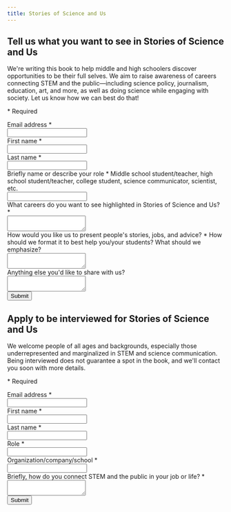 ```yaml
---
title: Stories of Science and Us
---
```


<form action="https://docs.google.com/forms/d/e/1FAIpQLSdK_x_lI4xbtZT3rKFM3CvACAq2WgMWJn0BNF4_XrzH4GXXKg/formResponse" id="mG61Hd" method="POST" target="secret-frame" onsubmit="showInputSuccess();">
    <div class="form-header">
        <h2 class="form-title">Tell us what you want to see in Stories of Science and Us</h2>
        <p class="form-description">We're writing this book to help middle and high schoolers discover opportunities to be their full selves. We aim to raise awareness of careers connecting STEM and the public—including science policy, journalism, education, art, and more, as well as doing science while engaging with society. Let us know how we can best do that!</p>
        <p class="form-legend">* Required</p>
    </div>
    <div class="form-content">
        <div class="form-question">
            <label class="form-question-title-container" for="emailAddress">
                <span class="form-question-title">Email address</span>
                <span aria-label="Required question" class="required-asterisk">*</span>
            </label>
            <div class="text-input-container">
                <input aria-label="Your email" autocomplete="email" name="emailAddress" id="emailAddress" required="" tabindex="0" type="email" />
            </div>
        </div>
        <div class="form-question">
            <label class="form-question-title-container" for="firstName">
                <span class="form-question-title">First name</span>
                <span aria-label="Required question" class="required-asterisk">*</span>
            </label>
            <div class="text-input-container">
                <input aria-label="First name" autocomplete="off" name="entry.2094473100" id="firstName" required="" type="text" />
            </div>
        </div>
        <div class="form-question">
            <label class="form-question-title-container" for="lastName">
                <span class="form-question-title">Last name</span>
                <span aria-label="Required question" class="required-asterisk">*</span>
            </label>
            <div class="text-input-container">
                <input aria-label="Last name" autocomplete="off" name="entry.1294585302" id="lastName" required="" type="text" />
            </div>
        </div>
        <div class="form-question">
            <label class="form-question-title-container" for="role">
                <span class="form-question-title">Briefly name or describe your role</span>
                <span aria-label="Required question" class="required-asterisk">*</span>
            </label>
            <span class="form-question-description">Middle school student/teacher, high school student/teacher, college student, science communicator, scientist, etc.</span>
            <div class="text-input-container">
                <input aria-label="Role" autocomplete="off" name="entry.1030216044" id="role" required="" type="text" />
            </div>
        </div>
        <div class="form-question">
            <label class="form-question-title-container" for="careers">
                <span class="form-question-title">What careers do you want to see highlighted in Stories of Science and Us?</span>
                <span aria-label="Required question" class="required-asterisk">*</span>
            </label>
            <div class="text-input-container">
                <textarea aria-label="What careers do you want to see highlighted in Stories of Science and Us?" autocomplete="off" name="entry.1650570628" id="careers" required="" type="text"></textarea>
            </div>
        </div>
        <div class="form-question">
            <label class="form-question-title-container" for="presentation">
                <span class="form-question-title">How would you like us to present people's stories, jobs, and advice?</span>
                <span aria-label="Required question" class="required-asterisk">*</span>
            </label>
            <span class="form-question-description">How should we format it to best help you/your students? What should we emphasize?</span>
            <div class="text-input-container">
                <textarea aria-label="How would you like us to present people's stories, jobs, and advice?" autocomplete="off" name="entry.1033161837" id="presentation" required="" type="text"></textarea>
            </div>
        </div>
        <div class="form-question">
            <label class="form-question-title-container" for="other">
                <span class="form-question-title">Anything else you'd like to share with us?</span>
            </label>
            <div class="text-input-container">
                <textarea aria-label="Anything else you'd like to share with us?" autocomplete="off" name="entry.2094212853" id="other" required="" type="text"></textarea>
            </div>
        </div>
    </div>
    <input type="submit" class="button" value="Submit">
    <p id="input-success" style="display:none">YAY! Thanks so much for sharing your thoughts with us—we'll read all of it. In the meantime, feel free to share this with your friends and/or on social media!</p>
</form>

<form action="https://docs.google.com/forms/d/e/1FAIpQLSf6CSlnqcbbLVbtbFnQjJplSlxob3WHQxak4qKS55cxuANHjQ/formResponse" method="POST" target="secret-frame" onsubmit="showInterviewSuccess();">
    <div class="form-header">
        <h2 class="form-title">Apply to be interviewed for Stories of Science and Us</h2>
        <p class="form-description">We welcome people of all ages and backgrounds, especially those underrepresented and marginalized in STEM and science communication. Being interviewed does not guarantee a spot in the book, and we'll contact you soon with more details.</p>
        <p class="form-legend">* Required</p>
    </div>
    <div class="form-content">
        <div class="form-question">
            <label class="form-question-title-container" for="emailAddress">
                <span class="form-question-title">Email address</span>
                <span aria-label="Required question" class="required-asterisk">*</span>
            </label>
            <div class="text-input-container">
                <input aria-label="Your email" autocomplete="email" name="emailAddress" id="emailAddress" required="" tabindex="0" type="email" />
            </div>
        </div>
        <div class="form-question">
            <label class="form-question-title-container" for="firstName">
                <span class="form-question-title">First name</span>
                <span aria-label="Required question" class="required-asterisk">*</span>
            </label>
            <div class="text-input-container">
                <input aria-label="First name" autocomplete="off" name="entry.551861821" id="firstName" required="" type="text" />
            </div>
        </div>
        <div class="form-question">
            <label class="form-question-title-container" for="lastName">
                <span class="form-question-title">Last name</span>
                <span aria-label="Required question" class="required-asterisk">*</span>
            </label>
            <div class="text-input-container">
                <input aria-label="Last name" autocomplete="off" name="entry.1674872518" id="lastName" required="" type="text" />
            </div>
        </div>
        <div class="form-question">
            <label class="form-question-title-container" for="role">
                <span class="form-question-title">Role</span>
                <span aria-label="Required question" class="required-asterisk">*</span>
            </label>
            <div class="text-input-container">
                <input aria-label="Role" autocomplete="off" name="entry.420011579" id="role" required="" type="text" />
            </div>
        </div>
        <div class="form-question">
            <label class="form-question-title-container" for="affiliation">
                <span class="form-question-title">Organization/company/school</span>
                <span aria-label="Required question" class="required-asterisk">*</span>
            </label>
            <div class="text-input-container">
                <input aria-label="Organization/company/school" autocomplete="off" name="entry.406642703" id="affiliation" required="" type="text" />
            </div>
        </div>
        <div class="form-question">
            <label class="form-question-title-container" for="connection">
                <span class="form-question-title">Briefly, how do you connect STEM and the public in your job or life?</span>
                <span aria-label="Required question" class="required-asterisk">*</span>
            </label>
            <div class="text-input-container">
                <textarea aria-label="Briefly, how do you connect STEM and the public in your job or life?" autocomplete="off" name="entry.1113265572" id="connection" required="" type="text"></textarea>
            </div>
        </div>
    </div>
    <input type="submit" class="button" value="Submit">
    <p id="interview-success" style="display:none">YAY! We're glad you're interested in sharing your science communication story with us, and will contact you soon with more details. In the meantime, feel free to share this form with other interesting people you know!</p>
</form>

<iframe name="secret-frame" width="0" height="0" border="0" style="display: none;"></iframe>

<script>
function showInterviewSuccess() { document.getElementById('interview-success').style.display = "block" }
function showInputSuccess() { document.getElementById('input-success').style.display = "block" }
</script>